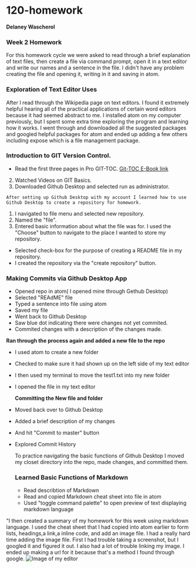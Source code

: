 # **120-homework**
**Delaney Wascherol**

### Week 2 Homework
For this homework cycle we were asked to read through a brief explanation of text files, then create a file via command prompt, open it in a text editor and write our names and a sentence in the file. I didn't have any problem creating the file and opening it, writing in it and saving in atom.
### Exploration of Text Editor Uses
After I read through the Wikipedia page on text editors. I found it extremely helpful hearing all of the practical applications of certain word editors because it had seemed abstract to me.
 I installed atom on my computer previously, but I spent some extra time exploring the program and learning how it works. I went through and downloaded all the suggested packages and googled helpful packages for atom and ended up adding a few others including expose which is a file management package.
 ### Introduction to GIT Version Control.
  - Read the first three pages in Pro GIT-TOC. [Git-TOC E-Book link](https://git-scm.com/book/en/v2)
  2. Watched Videos on GIT Basics.
  3. Downloaded Github Desktop and selected run as administrator.

  ```After setting up Github Desktop with my account I learned how to use Github Desktop to create a repository for homework.```




  1. I navigated to file menu and selected new repository.
  2. Named the "file".
  3. Entered basic information about what the file was for.
  I used the "Choose" button to navigate to the place I wanted to store my repository.
  * Selected check-box for the purpose of creating a README file in my repository.
  * I created the repository via the "create repository" button.


  ### Making Commits via Github Desktop App
 - Opened repo in atom( I opened mine through Gethub Desktop)
 - Selected "REAdME" file
 - Typed a sentence into file using atom
 - Saved my file
 - Went back to Github Desktop
 - Saw blue dot indicating there were changes not yet commited.
 - Commited changes with a description of the changes made.

  **Ran through the process again and added a new file to the repo**
 - I used atom to create a new folder
 - Checked to make sure it had shown up on the left side of my text editor
 - I then used my terminal to move the test1.txt into my new folder
 - I opened the file in my text editor

    **Committing the New file and folder**

- Moved back over to Github Desktop
- Added a brief description of my changes
- And hit "Commit to master" button
- Explored Commit History

  To practice navigating the basic functions of Github Desktop I moved my closet directory into the repo, made changes, and committed them.
  ### Learned Basic Functions of Markdown
  - Read describtion of Markdown
  - Read and copied Markdown cheat sheet into file in atom
  -  Used "toggle command palette" to open preview of text displaying markdown language

"I then created a summary of my homework for this week using markdown language. I used the cheat sheet that I had copied into atom earlier to form lists, headings,a link,a inline code, and add an image file. I had a really hard time adding the image file. First I had trouble taking a screenshot, but I googled it and figured it out. I also had a lot of trouble linking my image. I ended up making a url for it because that's a method I found through google. 
 ![Image of my editor](https://www.flickr.com/photos/156445420@N04/39497820465/in/dateposted-public/)
